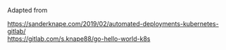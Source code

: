 Adapted from 

https://sanderknape.com/2019/02/automated-deployments-kubernetes-gitlab/  
https://gitlab.com/s.knape88/go-hello-world-k8s
